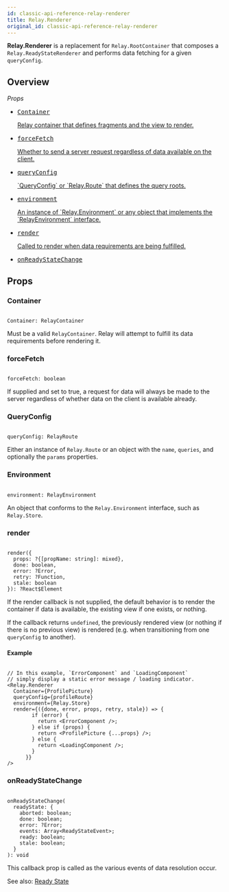 ```yaml
---
id: classic-api-reference-relay-renderer
title: Relay.Renderer
original_id: classic-api-reference-relay-renderer
---
```

**Relay.Renderer** is a replacement for `Relay.RootContainer` that composes a `Relay.ReadyStateRenderer` and performs data fetching for a given `queryConfig`.

## Overview

_Props_

<ul className="apiIndex">
  <li>
    <a href="#container">
      <pre>Container</pre>
      Relay container that defines fragments and the view to render.
    </a>
  </li>
  <li>
    <a href="#forcefetch">
      <pre>forceFetch</pre>
      Whether to send a server request regardless of data available on the client.
    </a>
  </li>
  <li>
    <a href="#queryconfig">
      <pre>queryConfig</pre>
       `QueryConfig` or `Relay.Route` that defines the query roots.
    </a>
  </li>
  <li>
    <a href="#environment">
      <pre>environment</pre>
      An instance of `Relay.Environment` or any object that implements the `RelayEnvironment` interface.
    </a>
  </li>
    <li>
    <a href="#render">
      <pre>render</pre>
      Called to render when data requirements are being fulfilled.
    </a>
  </li>
  <li>
    <a href="#onreadystatechange">
      <pre>onReadyStateChange</pre>
    </a>
  </li>
</ul>

## Props

### Container

```

Container: RelayContainer

```

Must be a valid `RelayContainer`. Relay will attempt to fulfill its data requirements before rendering it.

### forceFetch

```

forceFetch: boolean

```

If supplied and set to true, a request for data will always be made to the server regardless of whether data on the client is available already.

### QueryConfig

```

queryConfig: RelayRoute

```

Either an instance of `Relay.Route` or an object with the `name`, `queries`, and optionally the `params` properties.

### Environment

```

environment: RelayEnvironment

```

An object that conforms to the `Relay.Environment` interface, such as `Relay.Store`.

### render

```

render({
  props: ?{[propName: string]: mixed},
  done: boolean,
  error: ?Error,
  retry: ?Function,
  stale: boolean
}): ?React$Element

```

If the render callback is not supplied, the default behavior is to render the container if data is available, the existing view if one exists, or nothing.

If the callback returns `undefined`, the previously rendered view (or nothing if there is no previous view) is rendered (e.g. when transitioning from one `queryConfig` to another).

#### Example

```{"{"}4-6{"}"}

// In this example, `ErrorComponent` and `LoadingComponent`
// simply display a static error message / loading indicator.
<Relay.Renderer
  Container={ProfilePicture}
  queryConfig={profileRoute}
  environment={Relay.Store}
  render={({done, error, props, retry, stale}) => {
        if (error) {
          return <ErrorComponent />;
        } else if (props) {
          return <ProfilePicture {...props} />;
        } else {
          return <LoadingComponent />;
        }
      }}
/>

```

### onReadyStateChange

```

onReadyStateChange(
  readyState: {
    aborted: boolean;
    done: boolean;
    error: ?Error;
    events: Array<ReadyStateEvent>;
    ready: boolean;
    stale: boolean;
  }
): void

```

This callback prop is called as the various events of data resolution occur.

See also: [Ready State](./guides-ready-state)
